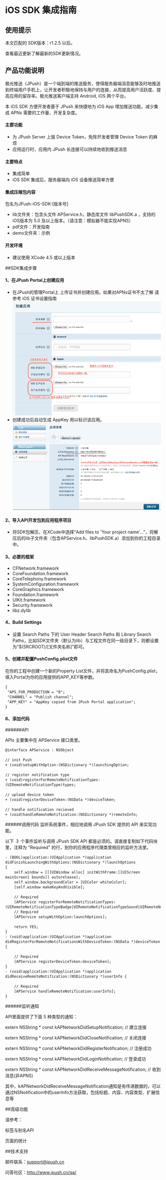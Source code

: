 # iOS SDK 集成指南

## 使用提示

本文匹配的 SDK版本：r1.2.5 以后。

查看最近更新了解最新的SDK更新情况。

## 产品功能说明

极光推送（JPush）是一个端到端的推送服务，使得服务器端消息能够及时地推送到终端用户手机上，让开发者积极地保持与用户的连接，从而提高用户活跃度、提高应用的留存率。极光推送客户端支持 Android, iOS 两个平台。

本 iOS SDK 方便开发者基于 JPush 来快捷地为 iOS App 增加推送功能，减少集成 APNs 需要的工作量、开发复杂度。

#### 主要功能

+ 为 JPush Server 上报 Device Token，免除开发者管理 Device Token 的麻烦
+ 应用运行时，应用内 JPush 长连接可以持续地收到推送消息

#### 主要特点

+ 集成简单
+ iOS SDK 集成后，服务器端向 iOS 设备推送简单方便

#### 集成压缩包内容

包名为JPush-iOS-SDK-[版本号]

+ lib文件夹：包含头文件 APService.h，静态库文件    libPushSDK.a ，支持的iOS版本为 5.0 及以上版本。（请注意：模拟器不能实现APNS）
+ pdf文件：开发指南
+ demo文件夹：示例

#### 开发环境

+ 建议使用 XCode 4.5 或以上版本

##SDK集成步骤

#### 1、在JPush Portal上创建应用

+ 在JPush的管理Portal上 上传证书并创建应用。如果对APNs证书不太了解 请参考 iOS 证书设置指南
![](image/create_ios_app.png)
+ 创建成功后自动生成 AppKey 用以标识该应用。
![](image/Screenshot_13-4_2_create.png)

#### 2、导入API开发包到应用程序项目

+ 将SDK包解压，在XCode中选择“Add files to 'Your project name'...”，将解压后的lib子文件夹（包含APService.h、libPushSDK.a）添加到你的工程目录中。

#### 3、必要的框架

+ CFNetwork.framework
+ CoreFoundation.framework
+ CoreTelephony.framework
+ SystemConfiguration.framework
+ CoreGraphics.framework
+ Foundation.framework
+ UIKit.framework
+ Security.framework
+ libz.dylib

#### 4、Build Settings

+ 设置 Search Paths 下的 User Header Search Paths 和 Library Search Paths，比如SDK文件夹（默认为lib）与工程文件在同一级目录下，则都设置为"$(SRCROOT)/[文件夹名称]"即可。

#### 5、创建并配置PushConfig.plist文件

在你的工程中创建一个新的Property List文件，并将其命名为PushConfig.plist，填入Portal为你的应用提供的APP_KEY等参数。

	{
	 "APS_FOR_PRODUCTION = "0";
	 "CHANNEL" = "Publish channel";
	 "APP_KEY" = "AppKey copied from JPush Portal application";
	}
#### 6、添加代码

######API

APIs 主要集中在 APService 接口类里。

	@interface APService : NSObject
	
	// init Push
	+ (void)setupWithOption:(NSDictionary *)launchingOption;
	
	// register notification type
	+ (void)registerForRemoteNotificationTypes:(UIRemoteNotificationType)types;
	
	// upload device token
	+ (void)registerDeviceToken:(NSData *)deviceToken;
	
	// handle notification recieved
	+ (void)handleRemoteNotification:(NSDictionary *)remoteInfo;
	
######调用代码
监听系统事件，相应地调用 JPush SDK 提供的 API 来实现功能。

以下 ３ 个事件监听与调用 JPush SDK API 都是必须的。请直接复制如下代码块里，注释为 "Required" 的行，到你的应用程序代理类里相应的监听方法里。

	- (BOOL)application:(UIApplication *)application didFinishLaunchingWithOptions:(NSDictionary *)launchOptions
	{
		self.window = [[[UIWindow alloc] initWithFrame:[[UIScreen mainScreen] bounds]] autorelease];
		self.window.backgroundColor = [UIColor whiteColor];
		[self.window makeKeyAndVisible];
		
		// Required
		[APService registerForRemoteNotificationTypes:(UIRemoteNotificationTypeBadge|UIRemoteNotificationTypeSound|UIRemoteNotificationTypeAlert]
		// Required
		[APService setupWithOption:launchOptions];
		
		return YES;
	}
	- (void)application:(UIApplication *)application didRegisterForRemoteNotificationsWithDeviceToken:(NSData *)deviceToken {
	
		// Required
		[APService registerDeviceToken:deviceToken];
	}
	- (void)application:(UIApplication *)application didReceiveRemoteNotification:(NSDictionary *)userInfo {
	
		// Required
		[APService handleRemoteNotification:userInfo];
	}
######监听通知

API里面提供了下面 5 种类型的通知：

extern NSString * const kAPNetworkDidSetupNotification;          // 建立连接

extern NSString * const kAPNetworkDidCloseNotification;          // 关闭连接

extern NSString * const kAPNetworkDidRegisterNotification;       // 注册成功

extern NSString * const kAPNetworkDidLoginNotification;          // 登录成功

extern NSString * const kAPNetworkDidReceiveMessageNotification; // 收到消息(非APNS)

其中，kAPNetworkDidReceiveMessageNotification通知是有传递数据的，可以通过NSNotification中的userInfo方法获取，包括标题、内容、内容类型、扩展信息等

##高级功能

请参考：

标签与别名API

页面的统计

##技术支持

邮件联系：support@jpush.cn

问答社区：http://www.jpush.cn/qa/




